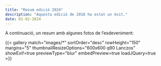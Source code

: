 ```yaml
---
title: "Resum edició 2024"
description: "Aquesta edició de 2018 ha estat un èxit."
date: 01-02-2024
---
```


A continuació, un resum amb algunes fotos de l’esdeveniment:

{{< gallery match="images/*" sortOrder="desc" rowHeight="150" margins="5" thumbnailResizeOptions="600x600 q90 Lanczos" showExif=true previewType="blur" embedPreview=true loadJQuery=true >}}